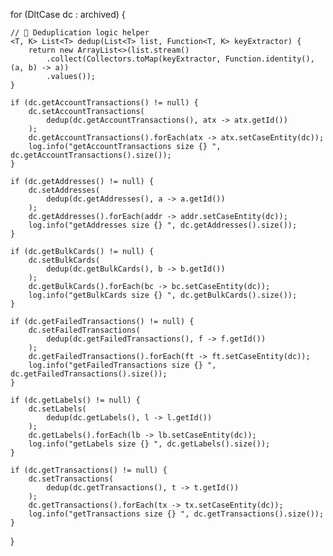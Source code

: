 for (DltCase dc : archived) {

    // 🧹 Deduplication logic helper
    <T, K> List<T> dedup(List<T> list, Function<T, K> keyExtractor) {
        return new ArrayList<>(list.stream()
            .collect(Collectors.toMap(keyExtractor, Function.identity(), (a, b) -> a))
            .values());
    }

    if (dc.getAccountTransactions() != null) {
        dc.setAccountTransactions(
            dedup(dc.getAccountTransactions(), atx -> atx.getId())
        );
        dc.getAccountTransactions().forEach(atx -> atx.setCaseEntity(dc));
        log.info("getAccountTransactions size {} ", dc.getAccountTransactions().size());
    }

    if (dc.getAddresses() != null) {
        dc.setAddresses(
            dedup(dc.getAddresses(), a -> a.getId())
        );
        dc.getAddresses().forEach(addr -> addr.setCaseEntity(dc));
        log.info("getAddresses size {} ", dc.getAddresses().size());
    }

    if (dc.getBulkCards() != null) {
        dc.setBulkCards(
            dedup(dc.getBulkCards(), b -> b.getId())
        );
        dc.getBulkCards().forEach(bc -> bc.setCaseEntity(dc));
        log.info("getBulkCards size {} ", dc.getBulkCards().size());
    }

    if (dc.getFailedTransactions() != null) {
        dc.setFailedTransactions(
            dedup(dc.getFailedTransactions(), f -> f.getId())
        );
        dc.getFailedTransactions().forEach(ft -> ft.setCaseEntity(dc));
        log.info("getFailedTransactions size {} ", dc.getFailedTransactions().size());
    }

    if (dc.getLabels() != null) {
        dc.setLabels(
            dedup(dc.getLabels(), l -> l.getId())
        );
        dc.getLabels().forEach(lb -> lb.setCaseEntity(dc));
        log.info("getLabels size {} ", dc.getLabels().size());
    }

    if (dc.getTransactions() != null) {
        dc.setTransactions(
            dedup(dc.getTransactions(), t -> t.getId())
        );
        dc.getTransactions().forEach(tx -> tx.setCaseEntity(dc));
        log.info("getTransactions size {} ", dc.getTransactions().size());
    }
}

